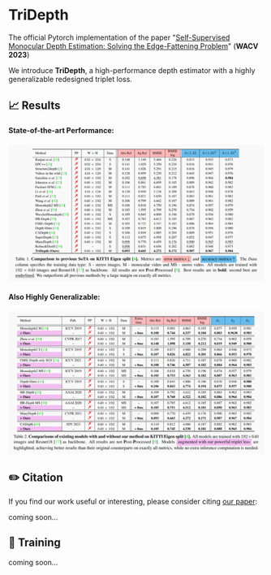 # TriDepth

The official Pytorch implementation of the paper "[Self-Supervised Monocular Depth Estimation: Solving the Edge-Fattening Problem]()" (**WACV 2023**)

We introduce **TriDepth**, a high-performance depth estimator with a highly generalizable redesigned triplet loss.

## 📈 Results

#### State-of-the-art Performance:
![sota_result](assets/sota_result_table.png)

#### Also Highly Generalizable:
![generalizability](assets/generalizability_table.png)

## ✏️ Citation

If you find our work useful or interesting, please consider citing [our paper]():

coming soon...

## 👀 Training

coming soon...


